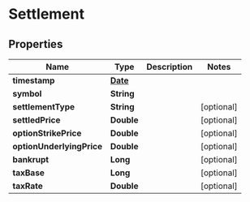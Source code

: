 
# Settlement

## Properties
Name | Type | Description | Notes
------------ | ------------- | ------------- | -------------
**timestamp** | [**Date**](Date.md) |  | 
**symbol** | **String** |  | 
**settlementType** | **String** |  |  [optional]
**settledPrice** | **Double** |  |  [optional]
**optionStrikePrice** | **Double** |  |  [optional]
**optionUnderlyingPrice** | **Double** |  |  [optional]
**bankrupt** | **Long** |  |  [optional]
**taxBase** | **Long** |  |  [optional]
**taxRate** | **Double** |  |  [optional]



